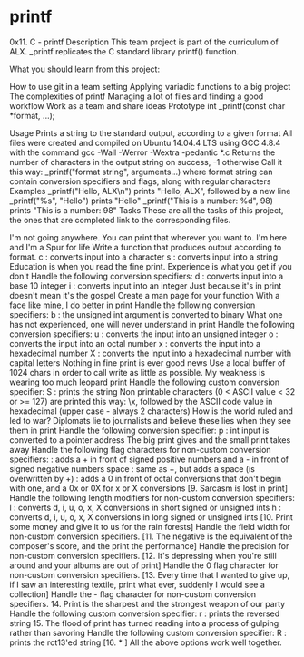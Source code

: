 # printf

0x11. C - printf Description This team project is part of the curriculum of ALX. _printf replicates the C standard library printf() function.

What you should learn from this project:

How to use git in a team setting Applying variadic functions to a big project The complexities of printf Managing a lot of files and finding a good workflow Work as a team and share ideas Prototype int _printf(const char *format, ...);

Usage Prints a string to the standard output, according to a given format All files were created and compiled on Ubuntu 14.04.4 LTS using GCC 4.8.4 with the command gcc -Wall -Werror -Wextra -pedantic *.c Returns the number of characters in the output string on success, -1 otherwise Call it this way: _printf("format string", arguments...) where format string can contain conversion specifiers and flags, along with regular characters Examples _printf("Hello, ALX\n") prints "Hello, ALX", followed by a new line _printf("%s", "Hello") prints "Hello" _printf("This is a number: %d", 98) prints "This is a number: 98" Tasks These are all the tasks of this project, the ones that are completed link to the corresponding files.

I'm not going anywhere. You can print that wherever you want to. I'm here and I'm a Spur for life Write a function that produces output according to format. c : converts input into a character s : converts input into a string
Education is when you read the fine print. Experience is what you get if you don't Handle the following conversion specifiers: d : converts input into a base 10 integer i : converts input into an integer
Just because it's in print doesn't mean it's the gospel Create a man page for your function
With a face like mine, I do better in print Handle the following conversion specifiers: b : the unsigned int argument is converted to binary
What one has not experienced, one will never understand in print Handle the following conversion specifiers: u : converts the input into an unsigned integer o : converts the input into an octal number x : converts the input into a hexadecimal number X : converts the input into a hexadecimal number with capital letters
Nothing in fine print is ever good news Use a local buffer of 1024 chars in order to call write as little as possible.
My weakness is wearing too much leopard print Handle the following custom conversion specifier: S : prints the string Non printable characters (0 < ASCII value < 32 or >= 127) are printed this way: \x, followed by the ASCII code value in hexadecimal (upper case - always 2 characters)
How is the world ruled and led to war? Diplomats lie to journalists and believe these lies when they see them in print Handle the following conversion specifier: p : int input is converted to a pointer address
The big print gives and the small print takes away Handle the following flag characters for non-custom conversion specifiers:
: adds a + in front of signed positive numbers and a - in front of signed negative numbers space : same as +, but adds a space (is overwritten by +)
: adds a 0 in front of octal conversions that don't begin with one, and a 0x or 0X for x or X conversions
[9. Sarcasm is lost in print] Handle the following length modifiers for non-custom conversion specifiers: l : converts d, i, u, o, x, X conversions in short signed or unsigned ints h : converts d, i, u, o, x, X conversions in long signed or unsigned ints [10. Print some money and give it to us for the rain forests] Handle the field width for non-custom conversion specifiers. [11. The negative is the equivalent of the composer's score, and the print the performance] Handle the precision for non-custom conversion specifiers. [12. It's depressing when you're still around and your albums are out of print] Handle the 0 flag character for non-custom conversion specifiers. [13. Every time that I wanted to give up, if I saw an interesting textile, print what ever, suddenly I would see a collection] Handle the - flag character for non-custom conversion specifiers. 14. Print is the sharpest and the strongest weapon of our party Handle the following custom conversion specifier: r : prints the reversed string 15. The flood of print has turned reading into a process of gulping rather than savoring Handle the following custom conversion specifier: R : prints the rot13'ed string [16. * ] All the above options work well together.
